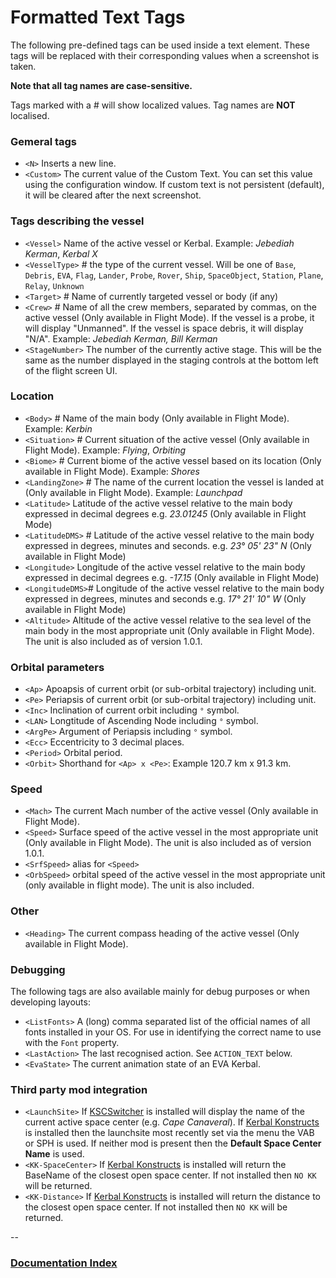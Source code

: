 # Formatted Text Tags

The following pre-defined tags can be used inside a text element. These tags will be replaced with their corresponding values when a screenshot is taken.

__Note that all tag names are case-sensitive.__

Tags marked with a # will show localized values. Tag names are __NOT__ localised.

### Gemeral tags
* `<N>` Inserts a new line.
* `<Custom>` The current value of the Custom Text. You can set this value using the configuration window. If custom text is not persistent (default), it will be cleared after the next screenshot.

### Tags describing the vessel
* `<Vessel>` Name of the active vessel or Kerbal. Example: _Jebediah Kerman_, _Kerbal X_
* `<VesselType>` # the type of the current vessel. Will be one of `Base`, `Debris`, `EVA`, `Flag`, `Lander`, `Probe`, `Rover`, `Ship`, `SpaceObject`, `Station`, `Plane`, `Relay`, `Unknown` 
* `<Target>` # Name of currently targeted vessel or body (if any) 
* `<Crew>` # Name of all the crew members, separated by commas, on the active vessel (Only available in Flight Mode). If the vessel is a probe, it will display "Unmanned". If the vessel is space debris, it will display "N/A". Example: _Jebediah Kerman, Bill Kerman_
* `<StageNumber>` The number of the currently active stage. This will be the same as the number displayed in the staging controls at the bottom left of the flight screen UI.

### Location
* `<Body>` # Name of the main body (Only available in Flight Mode). Example: _Kerbin_ 
* `<Situation>` # Current situation of the active vessel (Only available in Flight Mode). Example: _Flying_, _Orbiting_ 
* `<Biome>` # Current biome of the active vessel based on its location (Only available in Flight Mode). Example: _Shores_ 
* `<LandingZone>` # The name of the current location the vessel is landed at (Only available in Flight Mode). Example: _Launchpad_ 
* `<Latitude>` Latitude of the active vessel relative to the main body expressed in decimal degrees e.g. _23.01245_ (Only available in Flight Mode)
* `<LatitudeDMS>` # Latitude of the active vessel relative to the main body expressed in degrees, minutes and seconds. e.g. _23° 05' 23" N_  (Only available in Flight Mode) 
* `<Longitude>` Longitude of the active vessel relative to the main body expressed in decimal degrees e.g. _-17.15_ (Only available in Flight Mode)
* `<LongitudeDMS>`# Longitude of the active vessel relative to the main body expressed in degrees, minutes and seconds e.g. _17° 21' 10" W_  (Only available in Flight Mode) 
* `<Altitude>` Altitude of the active vessel relative to the sea level of the main body in the most appropriate unit (Only available in Flight Mode). The unit is also included as of version 1.0.1.

### Orbital parameters
* `<Ap>` Apoapsis of current orbit (or sub-orbital trajectory) including unit. 
* `<Pe>` Periapsis of current orbit (or sub-orbital trajectory) including unit. 
* `<Inc>` Inclination of current orbit including `°` symbol.
* `<LAN>` Longtitude of Ascending Node including `°` symbol.
* `<ArgPe>` Argument of Periapsis including `°` symbol.
* `<Ecc>` Eccentricity to 3 decimal places.
* `<Period>` Orbital period.
* `<Orbit>` Shorthand for `<Ap> x <Pe>`: Example 120.7 km x 91.3 km.

### Speed
* `<Mach>` The current Mach number of the active vessel (Only available in Flight Mode).
* `<Speed>` Surface speed of the active vessel in the most appropriate unit (Only available in Flight Mode). The unit is also included as of version 1.0.1.
* `<SrfSpeed>` alias for `<Speed>`
* `<OrbSpeed>` orbital speed of the active vessel in the most appropriate unit (only available in flight mode). The unit is also included.

### Other
* `<Heading>` The current compass heading of the active vessel (Only available in Flight Mode).

### Debugging
The following tags are also available mainly for debug purposes or when developing layouts:

* `<ListFonts>` A (long) comma separated list of the official names of all fonts installed in your OS. For use in identifying the correct name to use with the `Font` property.
* `<LastAction>` The last recognised action. See `ACTION_TEXT` below.
* `<EvaState>` The current animation state of an EVA Kerbal.

### Third party mod integration
* `<LaunchSite>` If [KSCSwitcher](http://forum.kerbalspaceprogram.com/index.php?/topic/106206-105-regexs-useful-mod-emporium/) is installed will display the name of the current active space center (e.g. _Cape Canaveral_). If [Kerbal Konstructs](http://forum.kerbalspaceprogram.com/index.php?/topic/94863-112-kerbal-konstructs-v0967_ex-holy-glowing-balls-batman/) is installed then the launchsite most recently set via the menu the VAB or SPH is used. If neither mod is present then the __Default Space Center Name__ is used.
* `<KK-SpaceCenter>` If [Kerbal Konstructs](http://forum.kerbalspaceprogram.com/index.php?/topic/94863-112-kerbal-konstructs-v0967_ex-holy-glowing-balls-batman/) is installed will return the BaseName of the closest open space center. If not installed then `NO KK` will be returned.
* `<KK-Distance>` If [Kerbal Konstructs](http://forum.kerbalspaceprogram.com/index.php?/topic/94863-112-kerbal-konstructs-v0967_ex-holy-glowing-balls-batman/) is installed will return the distance to the closest open space center. If not installed then `NO KK` will be returned.



--
### [Documentation Index](../README.md)